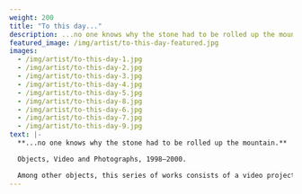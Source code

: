 ```yaml
---
weight: 200
title: "To this day..."
description: ...no one knows why the stone had to be rolled up the mountain.
featured_image: /img/artist/to-this-day-featured.jpg
images:
  - /img/artist/to-this-day-1.jpg
  - /img/artist/to-this-day-2.jpg
  - /img/artist/to-this-day-3.jpg
  - /img/artist/to-this-day-4.jpg
  - /img/artist/to-this-day-5.jpg
  - /img/artist/to-this-day-8.jpg
  - /img/artist/to-this-day-6.jpg
  - /img/artist/to-this-day-7.jpg
  - /img/artist/to-this-day-9.jpg
text: |-
  **...no one knows why the stone had to be rolled up the mountain.**

  Objects, Video and Photographs, 1998–2000.

  Among other objects, this series of works consists of a video projection showing a 6 year old girl trying to follow the simple request to stand still in front of the camera. The girl is evolving her own strategy of how to go about fulfilling this request. She lingers between a strict self-discipline, and a precarious eye contact with the camera. Next to the video projection is a ball of child’s plasticine, slowly deforming due to its weight, and assuming a new form. The materiality of the ball corresponds to the reaction of the girl in the video: in both cases they are responding to an external force by re-forming themselves.
---
```


